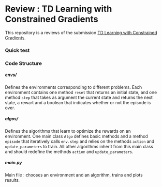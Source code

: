 # Review : TD Learning with Constrained Gradients

This repository is a reviews of the submission <a href="https://openreview.net/pdf?id=Bk-ofQZRb">TD Learning with Constrained Gradients</a>.

### Quick test

### Code Structure

##### envs/
Defines the environments corresponding to different problems. Each environment contains one method `reset` that returns an initial state, and one method `step` that takes as argument the current state and returns the next state, a rewart and a boolean that indicates whether or not the episode is over.

##### algos/
Defines the algorithms that learn to optimize the rewards on an environment. One main class `Algo` defines basic methods and a method `episode` that iteratively calls `env.step` and relies on the methods `action` and `update_parameters` to train. All other algorithms inherit from this main class and should redefine the methods `action` and `update_parameters`.

##### main.py
Main file : chooses an environment and an algorithm, trains and plots results.
